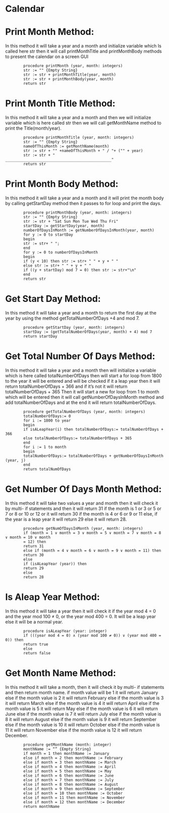 # Calendar


#  Print Month Method:
In this method it will take a year and a month and initialize variable which Is called
here str then it will call printMonthTitle and printMonthBody methods to present
the calendar on a screen GUI

            procedure printMonth (year, month: integers)
            str := "" {Empty String}
            str := str + printMonthTitle(year, month)
            str := str + printMonthBody(year, month)
            return str

#  Print Month Title Method:
In this method it will take a year and a month and then we will initialize variable
which is here called str then we will call getMonthName method to print the Title(month/year).

            procedure printMonthTitle (year, month: integers)
            str := "" {Empty String}
            nameOfThisMonth := getMonthName(month)
            str := str + "" +nameOfThisMonth + " / "+ ("" + year)
            str := str + " _______________________________________________"
            return str

#  Print Month Body Method:
In this method it will take a year and a month and it will print the month body by
calling getStartDay method then it passes to for loop and print the days.

            procedure printMonthBody (year, month: integers)
            str := "" {Empty String}
            str := str + "Sat Sun Mon Tue Wed Thu Fri"
            startDay := getStartDay(year, month)
            numberOfDaysInMonth := getNumberOfDaysInMonth(year, month)
            for y := 0 to startDay
            begin
            str := str+ " ";
            end
            for y := 0 to numberOfDaysInMonth
            begin
            if (y < 10) then str := str+ " " + y + " "
            else str := str+ " " + y + " "
            if ((y + startDay) mod 7 = 0) then str := str+"\n"
            end
            return str

#  Get Start Day Method:
In this method it will take a year and a month to return the first day at the year by
using the method getTotalNumberOfDays +4 and mod 7.

            procedure getStartDay (year, month: integers)
            startDay := (getTotalNumberOfDays(year, month) + 4) mod 7
            return startDay

#  Get Total Number Of Days Method:
In this method it will take a year and a month then will initialize a variable which
is here called totalNumberOfDays then will start a for loop from 1800 to the year
it will be entered and will be checked if it a leap year then it will return
totalNumberOfDays + 366 and if it’s not it will return totalNumberOfDays + 365
Then it will start a new for loop from 1 to month which will be entered then it will
call getNumberOfDaysInMonth method and add totalNumberOfDays and at the
end it will return totalNumberOfDays.

            procedure getTotalNumberOfDays (year, month: integers)
            totalNumberOfDays:= 0
            for i := 1800 to year
            begin
            if isALeapYear(i) then totalNumberOfDays:= totalNumberOfDays + 366
            else totalNumberOfDays:= totalNumberOfDays + 365
            end
            for i := 1 to month
            begin
            totalNumberOfDays:= totalNumberOfDays + getNumberOfDaysInMonth (year, j)
            end
            return totalNumOfDays

#  Get Number Of Days Month Method:
In this method it will take two values a year and month then it will check it by
multi- if statements and then it will return 31 if the month is 1 or 3 or 5 or 7 or 8
or 10 or 12 or it will return 30 if the month is 4 or 6 or 9 or 11 else, if the year is a
leap year it will return 29 else it will return 28.

            procedure getNumOfDaysInMonth (year, month: integers)
            if (month = 1 ∨ month = 3 ∨ month = 5 ∨ month = 7 ∨ month = 8 ∨ month = 10 ∨ month
            = 12) then
            return 31
            else if (month = 4 ∨ month = 6 ∨ month = 9 ∨ month = 11) then
            return 30
            else
            if (isALeapYear (year)) then
            return 29
            else
            return 28

#  Is Aleap Year Method:
In this method it will take a year then it will check it if the year mod 4 = 0 and the
year mod 100 ≠ 0, or the year mod 400 = 0. It will be a leap year else it will be a
normal year.

            procedure isALeapYear (year: integer)
            if (((year mod 4 = 0) ∧ (year mod 100 ≠ 0)) ∨ (year mod 400 = 0)) then
            return true
            else
            return false

#  Get Month Name Method:
In this method it will take a month, then it will check it by multi- if statements and
then return month name. if month value will be 1 it will return January else if the
month value is 2 it will return February else if the month value is 3 it will return
March else if the month value is 4 it will return April else if the month value is 5
it will return May else if the month value is 6 it will return June else if the month
value is 7 it will return July else if the month value is 8 it will return August else if
the month value is 9 it will return September else if the month value is 10 it will
return October else if the month value is 11 it will return November else if the
month value is 12 it will return December.

            procedure getMonthName (month: integer)
            monthName := “” {Empty String}
            if month = 1 then monthName := January
            else if month = 2 then monthName := February
            else if month = 3 then monthName := March
            else if month = 4 then monthName := April
            else if month = 5 then monthName := May
            else if month = 6 then monthName := June
            else if month = 7 then monthName := July
            else if month = 8 then monthName := August
            else if month = 9 then monthName := September
            else if month = 10 then monthName := October
            else if month = 11 then monthName := November
            else if month = 12 then monthName := December
            return monthName
